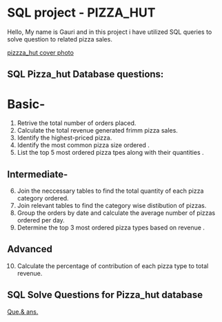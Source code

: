 # SQL project - PIZZA_HUT
Hello,
My name is Gauri and in this project i have utilized SQL
queries to solve question to related pizza sales.

<a href = "https://github.com/GauriNale/SQL--project-/blob/main/Screenshot%202025-03-26%20172645.png">pizzza_hut cover photo</a>

## SQL Pizza_hut Database questions:
# Basic-
1) Retrive the total number of orders placed.
2) Calculate the total revenue generated frimm pizza sales.
3) Identify the highest-priced pizza.
4) Identify the most common pizza size ordered .
5) List the top 5 most ordered pizza tpes along with their quantities .

## Intermediate- 
6) Join the neccessary tables to find the total quantity of each pizza category ordered.
7) Join relevant tables to find the category wise distibution of pizzas.
8) Group the orders by date and calculate the average number of pizzas ordered per day.
9) Determine the top 3  most ordered pizza types based on revenue .

## Advanced
10) Calculate the percentage of contribution of each pizza type to total revenue.

## SQL Solve Questions for Pizza_hut database 

<a href = "https://github.com/GauriNale/SQL--project-/blob/main/Pizza_Hut%20SQL.sql">Que.& ans.<a/>
















